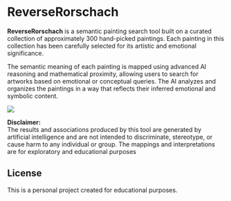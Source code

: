 # ReverseRorschach

**ReverseRorschach** is a semantic painting search tool built on a curated collection of approximately 300 hand-picked paintings. Each painting in this collection has been carefully selected for its artistic and emotional significance.

The semantic meaning of each painting is mapped using advanced AI reasoning and mathematical proximity, allowing users to search for artworks based on emotional or conceptual queries. The AI analyzes and organizes the paintings in a way that reflects their inferred emotional and symbolic content.

<img src="./reverse-rorschach-walkthrough.gif" />

**Disclaimer:**  
The results and associations produced by this tool are generated by artificial intelligence and are not intended to discriminate, stereotype, or cause harm to any individual or group. The mappings and interpretations are for exploratory and educational purposes

## License
This is a personal project created for educational purposes.
